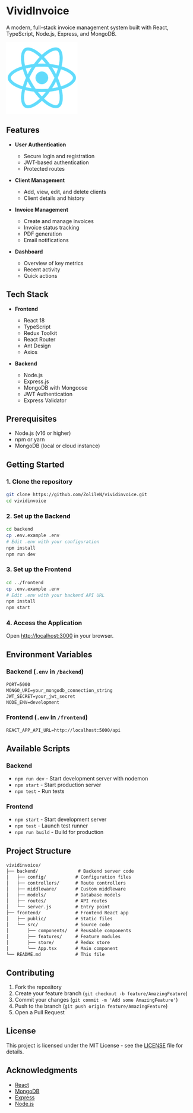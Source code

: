 # VividInvoice

A modern, full-stack invoice management system built with React, TypeScript, Node.js, Express, and MongoDB.

![VividInvoice Logo](/frontend/public/logo192.png)

## Features

- **User Authentication**
  - Secure login and registration
  - JWT-based authentication
  - Protected routes

- **Client Management**
  - Add, view, edit, and delete clients
  - Client details and history

- **Invoice Management**
  - Create and manage invoices
  - Invoice status tracking
  - PDF generation
  - Email notifications

- **Dashboard**
  - Overview of key metrics
  - Recent activity
  - Quick actions

## Tech Stack

- **Frontend**
  - React 18
  - TypeScript
  - Redux Toolkit
  - React Router
  - Ant Design
  - Axios

- **Backend**
  - Node.js
  - Express.js
  - MongoDB with Mongoose
  - JWT Authentication
  - Express Validator

## Prerequisites

- Node.js (v16 or higher)
- npm or yarn
- MongoDB (local or cloud instance)

## Getting Started

### 1. Clone the repository

```bash
git clone https://github.com/ZolileN/vividinvoice.git
cd vividinvoice
```

### 2. Set up the Backend

```bash
cd backend
cp .env.example .env
# Edit .env with your configuration
npm install
npm run dev
```

### 3. Set up the Frontend

```bash
cd ../frontend
cp .env.example .env
# Edit .env with your backend API URL
npm install
npm start
```

### 4. Access the Application

Open [http://localhost:3000](http://localhost:3000) in your browser.

## Environment Variables

### Backend (`.env` in `/backend`)

```
PORT=5000
MONGO_URI=your_mongodb_connection_string
JWT_SECRET=your_jwt_secret
NODE_ENV=development
```

### Frontend (`.env` in `/frontend`)

```
REACT_APP_API_URL=http://localhost:5000/api
```

## Available Scripts

### Backend

- `npm run dev` - Start development server with nodemon
- `npm start` - Start production server
- `npm test` - Run tests

### Frontend

- `npm start` - Start development server
- `npm test` - Launch test runner
- `npm run build` - Build for production

## Project Structure

```
vividinvoice/
├── backend/               # Backend server code
│   ├── config/           # Configuration files
│   ├── controllers/      # Route controllers
│   ├── middleware/       # Custom middleware
│   ├── models/           # Database models
│   ├── routes/           # API routes
│   └── server.js         # Entry point
├── frontend/             # Frontend React app
│   ├── public/           # Static files
│   └── src/              # Source code
│       ├── components/   # Reusable components
│       ├── features/     # Feature modules
│       ├── store/        # Redux store
│       └── App.tsx       # Main component
└── README.md             # This file
```

## Contributing

1. Fork the repository
2. Create your feature branch (`git checkout -b feature/AmazingFeature`)
3. Commit your changes (`git commit -m 'Add some AmazingFeature'`)
4. Push to the branch (`git push origin feature/AmazingFeature`)
5. Open a Pull Request

## License

This project is licensed under the MIT License - see the [LICENSE](LICENSE) file for details.

## Acknowledgments

- [React](https://reactjs.org/)
- [MongoDB](https://www.mongodb.com/)
- [Express](https://expressjs.com/)
- [Node.js](https://nodejs.org/)
